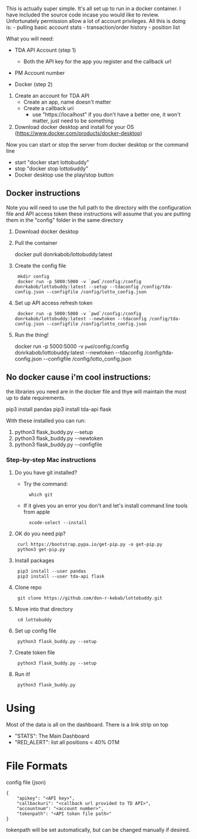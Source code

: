 This is actually super simple. It's all set up to run in a docker container. I have included the source code
incase you would like to review. Unfortunately permission allow a lot of account privileges. All this is doing is:
    - pulling basic account stats
    - transaction/order history
    - position list

What you will need:

- TDA API Account (step 1)
  
  	- Both the API key for the app you register and the callback url
- PM Account number
- Docker (step 2)

1. Create an account for TDA API
	- Create an app, name doesn't matter
	- Create a callback uri 
		- use "https://localhost" if you don't have a better one, it won't matter, just need to be something
2. Download docker desktop and install for your OS (https://www.docker.com/products/docker-desktop)

Now you can start or stop the server from docker desktop or the command line
- start "docker start lottobuddy"
- stop "docker stop lottobuddy"
- Docker desktop use the play/stop button

## Docker instructions

Note you will need to use the full path to the directory with
the configuration file and API access token these instructions will
assume that you are putting them in the "config" folder in the same directory

1. Download docker desktop
2. Pull the container

	docker pull donrkabob/lottobuddy:latest

3. Create the config file

		mkdir config
		docker run -p 5000:5000 -v `pwd`/config:/config donrkabob/lottobuddy:latest --setup --tdaconfig /config/tda-config.json --configfile /config/lotto_config.json
   	
4. Set up API access refresh token

		docker run -p 5000:5000 -v `pwd`/config:/config donrkabob/lottobuddy:latest --newtoken --tdaconfig /config/tda-config.json --configfile /config/lotto_config.json

5. Run the thing!

   	docker run -p 5000:5000 -v `pwd`/config:/config donrkabob/lottobuddy:latest --newtoken --tdaconfig /config/tda-config.json --configfile /config/lotto_config.json
		
		

	

## No docker cause i'm cool instructions:

the libraries you need are in the docker file and thye will maintain the most up to date requirements.

pip3 install pandas
pip3 install tda-api flask

With these installed you can run:

1. python3 flask_buddy.py --setup
2. python3 flask_buddy.py --newtoken
3. python3 flask_buddy.py --configfile 

### Step-by-step Mac instructions

1. Do you have git installed?
	- Try the command: 
	  
			which git
	  
	- If it gives you an error you don't and let's install command line tools from apple 
	  	
			xcode-select --install
	
2. OK do you need pip?

		curl https://bootstrap.pypa.io/get-pip.py -o get-pip.py
		python3 get-pip.py

3. Install packages
	
		pip3 install --user pandas
		pip3 install --user tda-api flask

4. Clone repo

		git clone https://github.com/don-r-kebab/lottobuddy.git

5. Move into that directory

		cd lottobuddy

6. Set up config file

		python3 flask_buddy.py --setup

7. Create token file

		python3 flask_buddy.py --setup

8. Run it!

		python3 flask_buddy.py


	

# Using

Most of the data is all on the dashboard. There is a link strip on top 
- "STATS": The Main Dashboard
- "RED_ALERT": list all positions < 40% OTM

# File Formats

config file (json)

	{
		"apikey": "<API key>", 
		"callbackuri": "<callback url provided to TD API>", 
		"accountnum": "<account number>", 
		"tokenpath": "<API token file path>"
	}

tokenpath will be set automatically, but can be changed manually if desired.